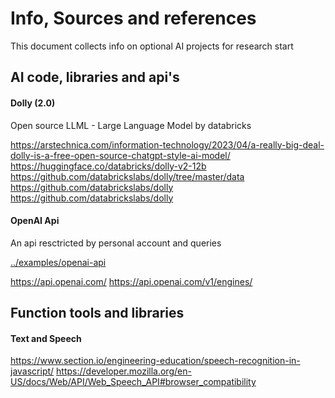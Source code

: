# Info, Sources and references 

This document collects info on optional AI projects for research start

## AI code, libraries and api's

#### Dolly (2.0)
Open source LLML - Large Language Model by databricks

https://arstechnica.com/information-technology/2023/04/a-really-big-deal-dolly-is-a-free-open-source-chatgpt-style-ai-model/
https://huggingface.co/databricks/dolly-v2-12b
https://github.com/databrickslabs/dolly/tree/master/data
https://github.com/databrickslabs/dolly
https://github.com/databrickslabs/dolly


#### OpenAI Api 
An api resctricted by personal account and queries

[../examples/openai-api](https://github.com/genboy/genai/tree/main/examples/openai-api)

https://api.openai.com/
https://api.openai.com/v1/engines/


## Function tools and libraries

#### Text and Speech 
https://www.section.io/engineering-education/speech-recognition-in-javascript/
https://developer.mozilla.org/en-US/docs/Web/API/Web_Speech_API#browser_compatibility
